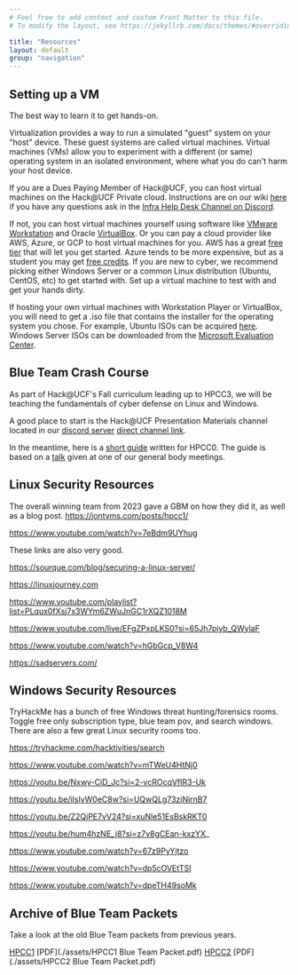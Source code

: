 ```yaml
---
# Feel free to add content and custom Front Matter to this file.
# To modify the layout, see https://jekyllrb.com/docs/themes/#overriding-theme-defaults

title: "Resources"
layout: default
group: "navigation"
---
```



## Setting up a VM
The best way to learn it to get hands-on.

Virtualization provides a way to run a simulated "guest" system on your "host" device. These guest systems are called virtual machines. Virtual machines (VMs) allow you to experiment with a different (or same) operating system in an isolated environment, where what you do can't harm your host device.

If you are a Dues Paying Member of Hack@UCF, you can host virtual machines on the Hack@UCF Private cloud. Instructions are on our wiki [here](https://help.hackucf.org) if you have any questions ask in the [Infra Help Desk Channel on Discord](https://discord.com/channels/220332770914729984/1149853231086846062).

If not, you can host virtual machines yourself using software like [VMware Workstation](https://www.vmware.com/content/vmware/vmware-published-sites/us/products/workstation-player.html.html) and Oracle [VirtualBox](https://www.virtualbox.org/). Or you can pay a cloud provider like AWS, Azure, or GCP to host virtual machines for you. AWS has a great [free tier](https://docs.aws.amazon.com/AWSEC2/latest/UserGuide/EC2_GetStarted.html) that will let you get started. Azure tends to be more expensive, but as a student you may get [free credits](https://azure.microsoft.com/en-us/free/students/). If you are new to cyber, we recommend picking either Windows Server or a common Linux distribution (Ubuntu, CentOS, etc) to get started with. Set up a virtual machine to test with and get your hands dirty.

If hosting your own virtual machines with Workstation Player or VirtualBox, you will need to get a .iso file that contains the installer for the operating system you chose. For example, Ubuntu ISOs can be acquired [here](https://ubuntu.com/download/desktop). Windows Server ISOs can be downloaded from the [Microsoft Evaluation Center](https://www.microsoft.com/en-us/evalcenter).


## Blue Team Crash Course
As part of Hack@UCF's Fall curriculum leading up to HPCC3, we will be teaching the fundamentals of cyber defense on Linux and Windows.

A good place to start is the Hack@UCF Presentation Materials channel located in our [discord server](https://hackucf.org/discord) [direct channel link](https://discord.com/channels/220332770914729984/1147577331586699365).

In the meantime, here is a [short guide](https://docs.google.com/document/d/13Ozs8XY0mEgFQ3cnbVhd5RV3OmBXIBuZMLhPSGonsuE/edit?usp=sharing) written for HPCC0. The guide is based on a [talk](assets/Hack@UCF_slides_2023-04-07.pdf) given at one of our general body meetings.

## Linux Security Resources
The overall winning team from 2023 gave a GBM on how they did it, as well as a blog post.
https://jontyms.com/posts/hpcc1/

https://www.youtube.com/watch?v=7eBdm9UYhug

These links are also very good.

https://sourque.com/blog/securing-a-linux-server/

https://linuxjourney.com

https://www.youtube.com/playlist?list=PLqux0fXsj7x3WYm6ZWuJnGC1rXQZ1018M

https://www.youtube.com/live/EFgZPxpLKS0?si=65Jh7pjyb_QWylaF

https://www.youtube.com/watch?v=hGbGcp_V8W4

https://sadservers.com/

## Windows Security Resources

TryHackMe has a bunch of free Windows threat hunting/forensics rooms. Toggle free only subscription type, blue team pov, and search
windows. There are also a few great Linux security rooms too.

https://tryhackme.com/hacktivities/search

https://www.youtube.com/watch?v=mTWeU4HtNj0

https://youtu.be/Nxwy-CiD_Jc?si=2-vcROcqVfIR3-Uk

https://youtu.be/ilsIvW0eC8w?si=UQwQLg73ziNirnB7

https://youtu.be/Z2QjPE7vV24?si=xuNle51EsBskRKT0

https://youtu.be/hum4hzNE_j8?si=z7v8gCEan-kxzYX_

https://www.youtube.com/watch?v=67z9PyYjtzo

https://www.youtube.com/watch?v=dp5cOVEtTSI

https://www.youtube.com/watch?v=dpeTH49soMk


## Archive of Blue Team Packets

Take a look at the old Blue Team packets from previous years.

[HPCC1](https://docs.google.com/document/d/1p81x_F_qo01ULRClNgW039kbOf_zyx-Nm7iPqWwVf6s/edit?usp=sharing) [PDF](./assets/HPCC1 Blue Team Packet.pdf)
[HPCC2](https://docs.google.com/document/d/1qjwtu8gpzkxRIzSflSgdKfvOecLY_CFRlku64BFLPZg/edit?usp=sharing) [PDF](./assets/HPCC2 Blue Team Packet.pdf)

